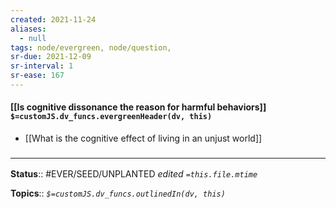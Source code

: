 ```yaml
---
created: 2021-11-24 
aliases:
  - null
tags: node/evergreen, node/question, 
sr-due: 2021-12-09
sr-interval: 1
sr-ease: 167
---
```


#### [[Is cognitive dissonance the reason for harmful behaviors]] `$=customJS.dv_funcs.evergreenHeader(dv, this)`

- [[What is the cognitive effect of living in an unjust world]]

### <hr class="footnote"/>

**Status**:: #EVER/SEED/UNPLANTED
*edited `=this.file.mtime`*

**Topics**::
*`$=customJS.dv_funcs.outlinedIn(dv, this)`*
